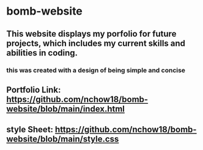 # bomb-website

## This website displays my porfolio for future projects, which includes my current skills and abilities in coding.

### this was created with a design of being simple and concise

## Portfolio Link: https://github.com/nchow18/bomb-website/blob/main/index.html
## style Sheet: https://github.com/nchow18/bomb-website/blob/main/style.css
